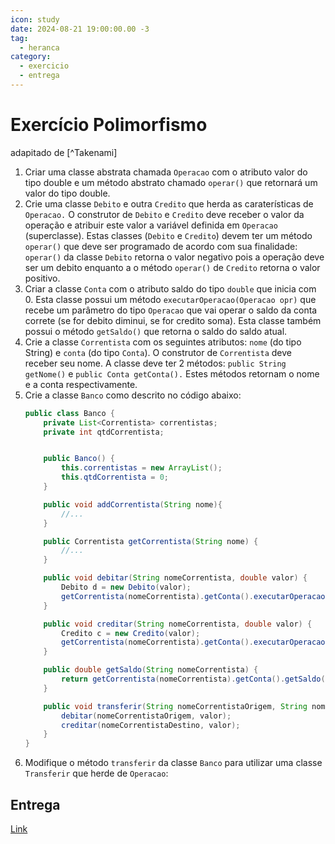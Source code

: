 ```yaml
---
icon: study
date: 2024-08-21 19:00:00.00 -3
tag:
  - heranca
category:
  - exercicio
  - entrega
---
```


# Exercício Polimorfismo

adapitado de [^Takenami]

1. Criar uma classe abstrata chamada `Operacao` com o atributo valor do tipo double e um método abstrato chamado `operar()` que retornará um valor do tipo double.
1. Crie uma classe `Debito` e outra `Credito` que herda as caraterísticas de `Operacao.` O construtor de `Debito` e `Credito` deve receber o valor da operação e atribuir este valor a variável definida em `Operacao` (superclasse). Estas classes (`Debito` e `Credito`) devem ter um método `operar()` que deve ser programado de acordo com sua finalidade: `operar()` da classe `Debito` retorna o valor negativo pois a operação deve ser um debito enquanto a o método `operar()` de `Credito` retorna o valor positivo.
1. Criar a classe `Conta` com o atributo saldo do tipo `double` que inicia com 0. Esta classe possui um método `executarOperacao(Operacao opr)` que recebe um parâmetro do tipo `Operacao` que vai operar o saldo da conta correte (se for debito diminui, se for credito soma). Esta classe também possui o método `getSaldo()` que retorna o saldo do saldo atual.
1. Crie a classe `Correntista` com os seguintes atributos: `nome` (do tipo String) e `conta` (do tipo `Conta`). O construtor de `Correntista` deve receber seu nome. A classe deve ter 2 métodos: `public String getNome()` e `public Conta getConta().` Estes métodos retornam o nome e a conta respectivamente.
1. Crie a classe `Banco` como descrito no código abaixo:
    ```java
    public class Banco {
        private List<Correntista> correntistas;
        private int qtdCorrentista;


        public Banco() {
            this.correntistas = new ArrayList();
            this.qtdCorrentista = 0;
        }

        public void addCorrentista(String nome){
            //...
        }

        public Correntista getCorrentista(String nome) {
            //...
        }

        public void debitar(String nomeCorrentista, double valor) {
            Debito d = new Debito(valor);
            getCorrentista(nomeCorrentista).getConta().executarOperacao(d);
        }

        public void creditar(String nomeCorrentista, double valor) {
            Credito c = new Credito(valor);
            getCorrentista(nomeCorrentista).getConta().executarOperacao(c);
        }

        public double getSaldo(String nomeCorrentista) {
            return getCorrentista(nomeCorrentista).getConta().getSaldo();
        }

        public void transferir(String nomeCorrentistaOrigem, String nomeCorrentistaDestino, double valor) {
            debitar(nomeCorrentistaOrigem, valor);
            creditar(nomeCorrentistaDestino, valor);
        }
    }
    ```
1. Modifique o método `transferir` da classe `Banco` para utilizar uma classe `Transferir` que herde de `Operacao`:

## Entrega

[Link](https://classroom.github.com/a/zlSwPpFi)

<!-- @include: ../../../bib/bib.md -->

